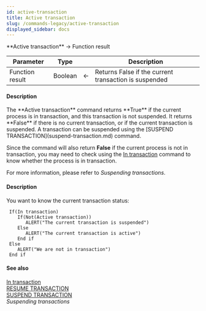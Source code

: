 ```yaml
---
id: active-transaction
title: Active transaction
slug: /commands-legacy/active-transaction
displayed_sidebar: docs
---
```


<!--REF #_command_.Active transaction.Syntax-->**Active transaction** -> Function result<!-- END REF-->
<!--REF #_command_.Active transaction.Params-->
| Parameter | Type |  | Description |
| --- | --- | --- | --- |
| Function result | Boolean | &larr; | Returns False if the current transaction is suspended |

<!-- END REF-->

#### Description 

<!--REF #_command_.Active transaction.Summary-->The **Active transaction** command returns **True** if the current process is in transaction, and this transaction is not suspended.<!-- END REF--> It returns **False** if there is no current transaction, or if the current transaction is suspended. A transaction can be suspended using the [SUSPEND TRANSACTION](suspend-transaction.md) command. 

Since the command will also return **False** if the current process is not in transaction, you may need to check using the [In transaction](in-transaction.md) command to know whether the process is in transaction. 

For more information, please refer to *Suspending transactions*. 

#### Description 

You want to know the current transaction status:

```4d
 If(In transaction)
    If(Not(Active transaction))
       ALERT("The current transaction is suspended")
    Else
       ALERT("The current transaction is active")
    End if
 Else
    ALERT("We are not in transaction")
 End if
```

#### See also 

[In transaction](in-transaction.md)  
[RESUME TRANSACTION](resume-transaction.md)  
[SUSPEND TRANSACTION](suspend-transaction.md)  
*Suspending transactions*  